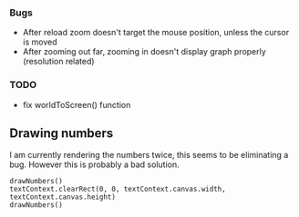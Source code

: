 ### Bugs
- After reload zoom doesn't target the mouse position, unless the cursor is moved
- After zooming out far, zooming in doesn't display graph properly (resolution related)

### TODO
- fix worldToScreen() function

## Drawing numbers
I am currently rendering the numbers twice, this seems to be eliminating a bug. However this is probably a bad solution.
```JS
drawNumbers()
textContext.clearRect(0, 0, textContext.canvas.width, textContext.canvas.height)
drawNumbers()
```